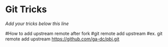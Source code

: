# Git Tricks

*Add your tricks below this line*

#How to add upstream remote after fork
#git remote add upstream <URL to parent repo>
#ex. git remote add upstream https://github.com/ga-dc/pbj.git
